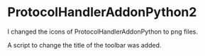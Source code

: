 # ProtocolHandlerAddonPython2

I changed the icons of ProtocolHandlerAddonPython to png files.

A script to change the title of the toolbar was added.
